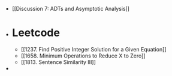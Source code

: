- [[Discussion 7: ADTs and Asymptotic Analysis]]
- # Leetcode
	- [[1237. Find Positive Integer Solution for a Given Equation]]
	- [[1658. Minimum Operations to Reduce X to Zero]]
	- [[1813. Sentence Similarity III]]
-
